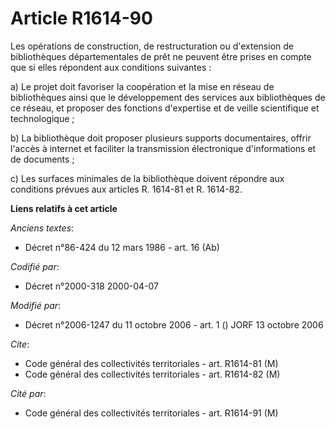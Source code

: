 # Article R1614-90

Les opérations de construction, de restructuration ou d'extension de bibliothèques départementales de prêt ne peuvent être
prises en compte que si elles répondent aux conditions suivantes :

a) Le projet doit favoriser la coopération et la mise en réseau de bibliothèques ainsi que le développement des services aux
bibliothèques de ce réseau, et proposer des fonctions d'expertise et de veille scientifique et technologique ;

b) La bibliothèque doit proposer plusieurs supports documentaires, offrir l'accès à internet et faciliter la transmission
électronique d'informations et de documents ;

c) Les surfaces minimales de la bibliothèque doivent répondre aux conditions prévues aux articles R. 1614-81 et R. 1614-82.

**Liens relatifs à cet article**

_Anciens textes_:

  - Décret n°86-424 du 12 mars 1986 - art. 16 (Ab)

_Codifié par_:

  - Décret n°2000-318 2000-04-07

_Modifié par_:

  - Décret n°2006-1247 du 11 octobre 2006 - art. 1 () JORF 13 octobre 2006

_Cite_:

  - Code général des collectivités territoriales - art. R1614-81 (M)
  - Code général des collectivités territoriales - art. R1614-82 (M)

_Cité par_:

  - Code général des collectivités territoriales - art. R1614-91 (M)
